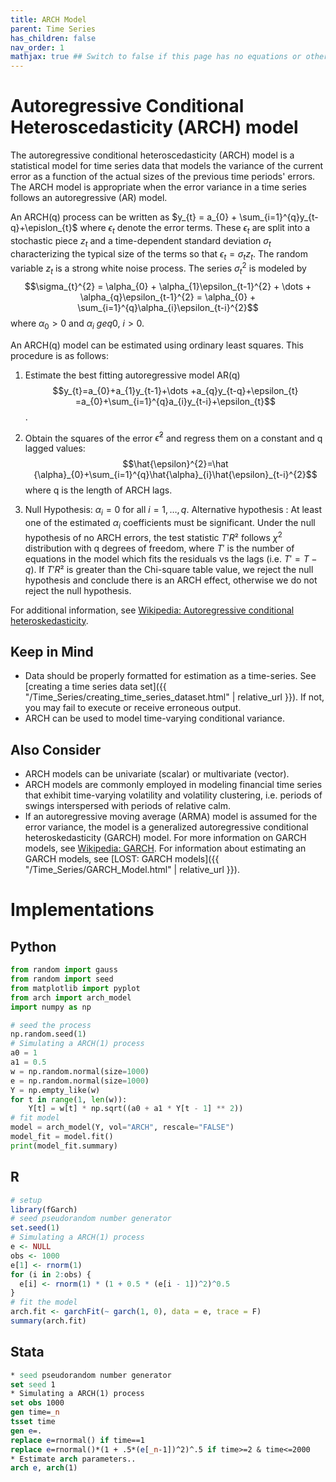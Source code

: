 ```yaml
---
title: ARCH Model
parent: Time Series
has_children: false
nav_order: 1
mathjax: true ## Switch to false if this page has no equations or other math rendering.
---
```


# Autoregressive Conditional Heteroscedasticity (ARCH) model

The autoregressive conditional heteroscedasticity (ARCH) model is a statistical model for time series data that models the variance of the current error as a function of the actual sizes of the previous time periods' errors. The ARCH model is appropriate when the error variance in a time series follows an autoregressive (AR) model.

An ARCH(q) process can be written as $y_{t} = a_{0} + \sum_{i=1}^{q}y_{t-q}+\epislon_{t}$ where $\epsilon_{t}$ denote the error terms. These $\epsilon_{t}$ are split into a stochastic piece $z_{t}$ and a time-dependent standard deviation $\sigma_{t}$ characterizing the typical size of the terms so that $\epsilon_{t}=\sigma_{t}z_{t}$.
The random variable $z_{t}$ is a strong white noise process. The series $\sigma_{t}^{2}$ is modeled by
$$\sigma_{t}^{2} = \alpha_{0} + \alpha_{1}\epsilon_{t-1}^{2} + \dots + \alpha_{q}\epsilon_{t-1}^{2} = \alpha_{0} + \sum_{i=1}^{q}\alpha_{i}\epsilon_{t-i}^{2}$$ where $\alpha_{0} > 0$ and $\alpha_{i} \ geq 0$, $i > 0$.

An ARCH(q) model can be estimated using ordinary least squares. This procedure is as follows:

1. Estimate the best fitting autoregressive model AR(q) $$y_{t}=a_{0}+a_{1}y_{t-1}+\dots +a_{q}y_{t-q}+\epsilon_{t} =a_{0}+\sum_{i=1}^{q}a_{i}y_{t-i}+\epsilon_{t}$$.

2. Obtain the squares of the error $\hat{\epsilon}^{2}$ and regress them on a constant and q lagged values:
$$\hat{\epsilon}^{2}=\hat {\alpha}_{0}+\sum_{i=1}^{q}\hat{\alpha}_{i}\hat{\epsilon}_{t-i}^{2}$$
where q is the length of ARCH lags.

3. Null Hypothesis: $\alpha_{i}=0$ for all $i=1,\dots ,q$. Alternative hypothesis : At least one of the estimated $\alpha_{i}$ coefficients must be significant. Under the null hypothesis of no ARCH errors, the test statistic $T'R²$ follows $\chi^{2}$ distribution with q degrees of freedom, where $T'$ is the number of equations in the model which fits the residuals vs the lags (i.e. $T'=T-q$). If $T'R²$ is greater than the Chi-square table value, we reject the null hypothesis and conclude there is an ARCH effect, otherwise we do not reject the null hypothesis.

For additional information, see [Wikipedia: Autoregressive conditional heteroskedasticity](https://en.wikipedia.org/wiki/Autoregressive_conditional_heteroskedasticity#ARCH(q)_model_specification).

## Keep in Mind

- Data should be properly formatted for estimation as a time-series. See [creating a time series data set]({{ "/Time_Series/creating_time_series_dataset.html" | relative_url }}). If not, you may fail to execute  or receive erroneous output.
- ARCH can be used to model time-varying conditional variance.

## Also Consider

- ARCH models can be univariate (scalar) or multivariate (vector).
- ARCH models are commonly employed in modeling financial time series that exhibit time-varying volatility and volatility clustering, i.e. periods of swings interspersed with periods of relative calm.
- If an autoregressive moving average (ARMA) model is assumed for the error variance, the model is a generalized autoregressive conditional heteroskedasticity (GARCH) model. For more information on GARCH models, see [Wikipedia: GARCH](https://en.wikipedia.org/wiki/Autoregressive_conditional_heteroskedasticity#GARCH). For information about estimating an GARCH models, see [LOST: GARCH models]({{ "/Time_Series/GARCH_Model.html" | relative_url }}).

# Implementations

## Python

```py
from random import gauss
from random import seed
from matplotlib import pyplot
from arch import arch_model
import numpy as np

# seed the process
np.random.seed(1)
# Simulating a ARCH(1) process
a0 = 1
a1 = 0.5
w = np.random.normal(size=1000)
e = np.random.normal(size=1000)
Y = np.empty_like(w)
for t in range(1, len(w)):
    Y[t] = w[t] * np.sqrt((a0 + a1 * Y[t - 1] ** 2))
# fit model
model = arch_model(Y, vol="ARCH", rescale="FALSE")
model_fit = model.fit()
print(model_fit.summary)
```

## R

```r
# setup
library(fGarch)
# seed pseudorandom number generator
set.seed(1)
# Simulating a ARCH(1) process
e <- NULL
obs <- 1000
e[1] <- rnorm(1)
for (i in 2:obs) {
  e[i] <- rnorm(1) * (1 + 0.5 * (e[i - 1])^2)^0.5
}
# fit the model
arch.fit <- garchFit(~ garch(1, 0), data = e, trace = F)
summary(arch.fit)
```

## Stata

```stata
* seed pseudorandom number generator
set seed 1
* Simulating a ARCH(1) process
set obs 1000
gen time=_n
tsset time
gen e=.
replace e=rnormal() if time==1
replace e=rnormal()*(1 + .5*(e[_n-1])^2)^.5 if time>=2 & time<=2000
* Estimate arch parameters..
arch e, arch(1)
```

